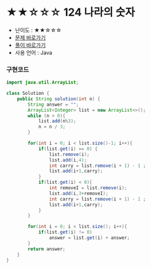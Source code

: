 # ★★☆☆☆ 124 나라의 숫자
- 난이도 : ★★☆☆☆
- <a href="https://programmers.co.kr/learn/courses/30/lessons/12899">문제 바로가기</a>
- <a href="https://cnu-jinseop.tistory.com/120">풀이 바로가기</a>
- 사용 언어 : Java

### 구현코드
```java
import java.util.ArrayList;

class Solution {
    public String solution(int n) {
        String answer = "";
        ArrayList<Integer> list = new ArrayList<>();
        while (n > 0){
            list.add(n%3);
            n = n / 3;
        }

        for(int i = 0; i < list.size()-1; i++){
            if(list.get(i) == 0) {
                list.remove(i);
                list.add(i,4);
                int carry = list.remove(i + 1) - 1 ;
                list.add(i+1,carry);
            }
            if(list.get(i) < 0){
                int removeI = list.remove(i);
                list.add(i,3+removeI);
                int carry = list.remove(i + 1) - 1 ;
                list.add(i+1,carry);
            }
        }

        for(int i = 0; i < list.size(); i++){
            if(list.get(i) != 0)
                answer = list.get(i) + answer;
        }
        return answer;
    }
}
```